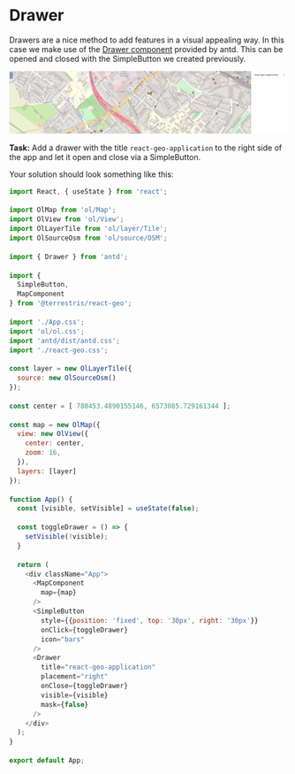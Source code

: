 # Drawer

Drawers are a nice method to add features in a visual appealing way. In this case we make use of the [Drawer component](https://ant.design/components/drawer/) provided by antd. This can be opened and closed with the SimpleButton we created previously.

[![](../screenshots/drawer.png)](../screenshots/drawer.png)

**Task:** Add a drawer with the title `react-geo-application` to the right side of the app and let it open and close via a SimpleButton.

Your solution should look something like this:

```javascript
import React, { useState } from 'react';

import OlMap from 'ol/Map';
import OlView from 'ol/View';
import OlLayerTile from 'ol/layer/Tile';
import OlSourceOsm from 'ol/source/OSM';

import { Drawer } from 'antd';

import {
  SimpleButton,
  MapComponent
} from '@terrestris/react-geo';

import './App.css';
import 'ol/ol.css';
import 'antd/dist/antd.css';
import './react-geo.css';

const layer = new OlLayerTile({
  source: new OlSourceOsm()
});

const center = [ 788453.4890155146, 6573085.729161344 ];

const map = new OlMap({
  view: new OlView({
    center: center,
    zoom: 16,
  }),
  layers: [layer]
});

function App() {
  const [visible, setVisible] = useState(false);

  const toggleDrawer = () => {
    setVisible(!visible);
  }

  return (
    <div className="App">
      <MapComponent
        map={map}
      />
      <SimpleButton
        style={{position: 'fixed', top: '30px', right: '30px'}}
        onClick={toggleDrawer}
        icon="bars"
      />
      <Drawer
        title="react-geo-application"
        placement="right"
        onClose={toggleDrawer}
        visible={visible}
        mask={false}
      />
    </div>
  );
}

export default App;
```
